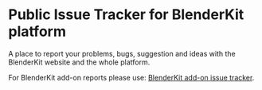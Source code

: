 # Public Issue Tracker for BlenderKit platform

A place to report your problems, bugs, suggestion and ideas with the BlenderKit website and the whole platform.

For BlenderKit add-on reports please use: [BlenderKit add-on issue tracker](https://github.com/BlenderKit/blenderkit/issues).
